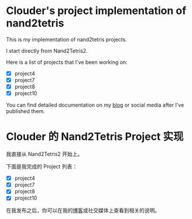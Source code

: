 # Clouder's project implementation of nand2tetris

This is my implementation of nand2tetris projects.

I start directly from Nand2Tetris2.

Here is a list of projects that I've been working on:

- [x] project4
- [x] project7
- [x] project8
- [x] project10

You can find detailed documentation on my [blog](https://www.codein.icu) or social media after I've published them.

# Clouder 的 Nand2Tetris Project 实现

我直接从 Nand2Tetris2 开始上。

下面是我完成的 Project 列表：

- [x] project4
- [x] project7
- [x] project8
- [x] project10

在我发布之后，你可以在我的[博客](https://www.codein.icu)或社交媒体上查看到相关的说明。
